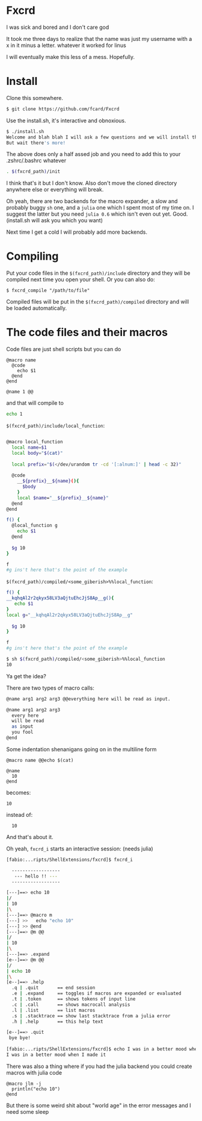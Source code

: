 # Fxcrd

I was sick and bored and I don't care god

It took me three days to realize that the name was just my username with a x in it minus a letter.
whatever it worked for linus

I will eventually make this less of a mess. Hopefully.

# Install

Clone this somewhere.
```sh
$ git clone https://github.com/fcard/Fxcrd
```
Use the install.sh, it's interactive and obnoxious.
```sh
$ ./install.sh
Welcome and blah blah I will ask a few questions and we will install this thing
But wait there's more!
```
The above does only a half assed job and you need to add this to your .zshrc/.bashrc whatever
```sh
. $(fxcrd_path)/init
```
I think that's it but I don't know.
Also don't move the cloned directory anywhere else or everything will break.

Oh yeah, there are two backends for the macro expander, a slow and probably buggy `sh` one, and 
a `julia` one which I spent most of my time on. I suggest the latter but you need `julia 0.6` which isn't
even out yet. Good. (install.sh will ask you which you want)

Next time I get a cold I will probably add more backends.

# Compiling

Put your code files in the `$(fxcrd_path)/include` directory and they will be compiled next time you open your shell.
Or you can also do:
```
$ fxcrd_compile "/path/to/file"
```
Compiled files will be put in the `$(fxcrd_path)/compiled` directory and will be loaded automatically.

# The code files and their macros

Code files are just shell scripts but you can do
```
@macro name
  @code
    echo $1
  @end
@end

@name 1 @@
```
and that will compile to
```sh
echo 1
```

`$(fxcrd_path)/include/local_function`:
```sh

@macro local_function
  local name=$1
  local body="$(cat)"
  
  local prefix="$(</dev/urandom tr -cd '[:alnum:]' | head -c 32)"
  
  @code
    __${prefix}__${name}(){
      $body
    }
    local $name="__${prefix}__${name}"
  @end
@end

f() {
  @local_function g
    echo $1
  @end
  
  $g 10
}

f
#g ins't here that's the point of the example
```

`$(fxcrd_path)/compiled/<some_giberish>%%local_function`:
```sh
f() {
__kqhqAl2r2qkyx58LV3aQjtuEhcJjS8Ap__g(){
   echo $1
}
local g="__kqhqAl2r2qkyx58LV3aQjtuEhcJjS8Ap__g"
  
  $g 10
}

f
#g ins't here that's the point of the example
```

```sh
$ sh $(fxcrd_path)/compiled/<some_giberish>%%local_function
10
```
Ya get the idea?

There are two types of macro calls:
```sh
@name arg1 arg2 arg3 @@everything here will be read as input.
```
```sh
@name arg1 arg2 arg3
  every here
  will be read
  as input
  you fool
@end
```
Some indentation shenanigans going on in the multiline form
```
@macro name @@echo $(cat)

@name
  10
@end
```
becomes:
```
10
```
instead of:
```
  10
```
And that's about it.

Oh yeah, `fxcrd_i` starts an interactive session: (needs julia)
```sh
[fabio:...ripts/ShellExtensions/fxcrd]$ fxcrd_i                                         (master) 

  ------------------
   --- hello !! --- 
  ------------------

[---]==> echo 10
|/
| 10
|\
[---]==> @macro m
[---] >>   echo "echo 10"
[---] >> @end
[---]==> @m @@
|/
| 10
|\
[---]==> .expand
[e--]==> @m @@
|/
| echo 10
|\
[e--]==> .help
  .q | .quit       == end session
  .e | .expand     == toggles if macros are expanded or evaluated
  .t | .token      == shows tokens of input line
  .c | .call       == shows macrocall analysis
  .l | .list       == list macros
  .s | .stacktrace == show last stacktrace from a julia error
  .h | .help       == this help text

[e--]==> .quit
 bye bye!
 
[fabio:...ripts/ShellExtensions/fxcrd]$ echo I was in a better mood when I made it      (master) 
I was in a better mood when I made it
```
There was also a thing where if you had the julia backend you could create macros with julia code
```
@macro jlm -j
  println("echo 10")
@end
```
But there is some weird shit about "world age" in the error messages and I need some sleep
